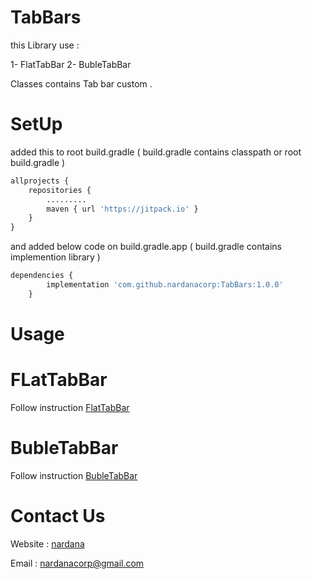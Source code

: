 # TabBars

this Library use :

1- FlatTabBar
2- BubleTabBar

Classes contains Tab bar custom .

# SetUp

added this to root build.gradle ( build.gradle contains classpath or root build.gradle )

```python
allprojects {
    repositories {
        .........
        maven { url 'https://jitpack.io' }
    }
}
```

and added below code on build.gradle.app ( build.gradle contains implemention library )

```python
dependencies {
		implementation 'com.github.nardanacorp:TabBars:1.0.0'
	}
```
# Usage

# FLatTabBar

Follow instruction [FlatTabBar](https://github.com/nardana/FlatTabBar)

# BubleTabBar

Follow instruction [BubleTabBar](https://github.com/nardana/BubleTabBar)

# Contact Us

Website : [nardana](http://nardana.ir/)

Email : nardanacorp@gmail.com
